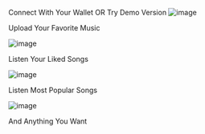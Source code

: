 Connect With Your Wallet OR Try Demo Version
![image](https://github.com/ekcmuhammed08/solana-spotify-clone/assets/102401307/8ec7c97c-1736-4f89-9b89-bc46c5fa3c80)

Upload Your Favorite Music

![image](https://github.com/ekcmuhammed08/solana-spotify-clone/assets/102401307/3bc6b925-390e-49e3-bc6a-7ad2749539ee)

Listen Your Liked Songs

![image](https://github.com/ekcmuhammed08/solana-spotify-clone/assets/102401307/4c9abc60-77d8-4743-a26e-55ea17b771d0)

Listen Most Popular Songs

![image](https://github.com/ekcmuhammed08/solana-spotify-clone/assets/102401307/e86e228f-0374-46ce-ba0b-0b73500545ee)

And Anything You Want 
